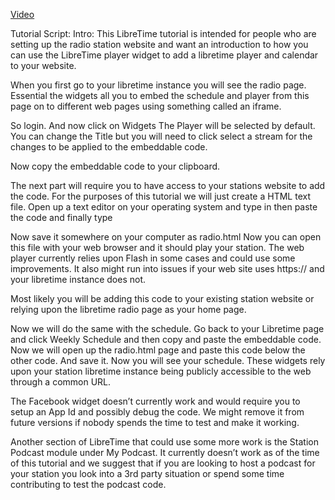 [Video](https://youtu.be/woTokbFVFo0)

Tutorial Script:
Intro: This LibreTime tutorial is intended for people who are setting up the radio station website and want an introduction to how you can use the LibreTime player widget to add a libretime player and calendar to your website.

When you first go to your libretime instance you will see the radio page. Essential the widgets all you to embed the schedule and player from this page on to different web pages using something called an iframe.

So login. 
And now click on Widgets
The Player will be selected by default.
You can change the Title but you will need to click select a stream for the changes to be applied to the embeddable code. 

Now copy the embeddable code to your clipboard.

The next part will require you to have access to your stations website to add the code.
For the purposes of this tutorial we will just create a HTML text file.
Open up a text editor on your operating system and type in <html>
then paste the code and finally type </html>

Now save it somewhere on your computer as radio.html
Now you can open this file with your web browser and it should play your station.
The web player currently relies upon Flash in some cases and could use some improvements. It also might run into issues if your web site uses https:// and your libretime instance does not.

Most likely you will be adding this code to your existing station website or relying upon the libretime radio page as your home page.

Now we will do the same with the schedule.
Go back to your Libretime page and click Weekly Schedule and then copy and paste the embeddable code.
Now we will open up the radio.html page and paste this code below the other code.
And save it.
Now you will see your schedule.
These widgets rely upon your station libretime instance being publicly accessible to the web through a common URL.

The Facebook widget doesn’t currently work and would require you to setup an App Id and possibly debug the code. We might remove it from future versions if nobody spends the time to test and make it working.

Another section of LibreTime that could use some more work is the Station Podcast module under My Podcast. It currently doesn’t work as of the time of this tutorial and we suggest that if you are looking to host a podcast for your station you look into a 3rd party situation or spend some time contributing to test the podcast code.

	
